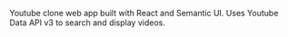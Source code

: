 Youtube clone web app built with React and Semantic UI. Uses Youtube Data API v3 to search and display videos.
